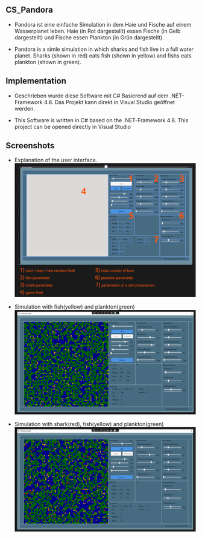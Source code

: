 CS_Pandora
-------------------------------------

* Pandora ist eine einfache Simulation in dem Haie und Fische auf einem Wasserplanet leben. Haie (in Rot dargestellt) essen Fische (in Gelb dargestellt) und Fische essen Plankton (in Grün dargestellt).

* Pandora is a simle simulation in which sharks and fish live in a full water planet. Sharks (shown in red) eats fish (shown in yellow) and fishs eats plankton (shown in green).


Implementation
-----------

* Geschrieben wurde diese Software mit C# Basierend auf dem .NET-Framework 4.8. Das Projekt kann direkt in Visual Studio geöffnet werden.

* This Software is written in C# based on the .NET-Framework 4.8. This project can be opened directly in Visual Studio
 


Screenshots
-----------
* Explanation of the user interface.
![Explanation](/screenshots/PandoraDoku1.png)

* Simulation with fish(yellow) and plankton(green)
![SimulationPF](/screenshots/PandoraDoku2.png)

* Simulation with shark(red), fish(yellow) and plankton(green)
![SimulationPFH](/screenshots/PandoraDoku3.png)
